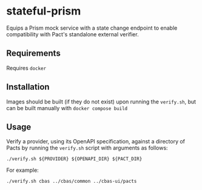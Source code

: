 # stateful-prism

Equips a Prism mock service with a state change endpoint to enable compatibility with Pact's standalone external verifier.

## Requirements
Requires `docker`

## Installation
Images should be built (if they do not exist) upon running the `verify.sh`, but can be built manually with `docker compose build`

## Usage
Verify a provider, using its OpenAPI specification, against a directory of Pacts by running the `verify.sh` script with arguments as follows:
```
./verify.sh ${PROVIDER} ${OPENAPI_DIR} ${PACT_DIR}
```

For example:
```
./verify.sh cbas ../cbas/common ../cbas-ui/pacts
```

